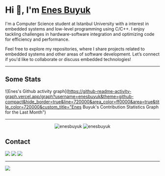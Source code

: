 # Hi 👋, I'm [Enes Buyuk](https://enesbuyuk.com)
I'm a Computer Science student at Istanbul University with a interest in embedded systems and low-level programming using C/C++. I enjoy tackling challenges in hardware-software integration and optimizing code for efficiency and performance.

Feel free to explore my repositories, where I share projects related to embedded systems and other areas of software development. Let’s connect if you'd like to collaborate or discuss embedded technologies!
<hr>


## Some Stats
![Enes's Github activity graph](https://github-readme-activity-graph.vercel.app/graph?username=enesbuyuk&theme=github-compact&hide_border=true&line=720000&area_color=ff0000&area=true&title_color=720000&custom_title="Enes Buyuk's Contribution Statistics Graph for the Last Month")

<hr>
<p align="center">
    <img src="https://github-readme-stats.vercel.app/api/top-langs?username=enesbuyuk&theme=dark&show_icons=true&locale=en&layout=compact&langs_count=8" alt="enesbuyuk" />
    <img src="https://github-readme-stats.vercel.app/api?username=enesbuyuk&show_icons=true&theme=dark&locale=en" alt="enesbuyuk" />
</p>

## Contact
[<img src ="https://img.shields.io/badge/mail-%23.svg?&style=for-the-badge&logo=mail&logoColor=white%22&color=black">](mailto:contact@enesbuyuk.com) 
[<img src ="https://img.shields.io/badge/website-%23.svg?&style=for-the-badge&logo=www&logoColor=white%22&color=black">](https://enesbuyuk.com) 
[<img src="https://img.shields.io/badge/linkedin-%2312100E.svg?&style=for-the-badge&logo=linkedin&logoColor=white" />](https://linkedin.com/in/enesbuyuk/)

<hr>

![](https://komarev.com/ghpvc/?username=enesbuyuk&color=720000&style=for-the-badge)
